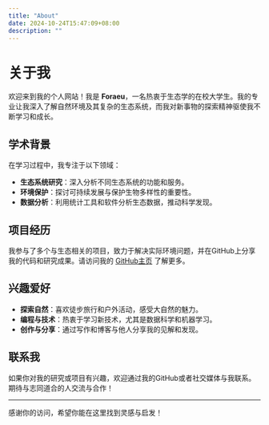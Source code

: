 ```yaml
---
title: "About"
date: 2024-10-24T15:47:09+08:00
description: ""
---
```

# 关于我

欢迎来到我的个人网站！我是 **Foraeu**，一名热衷于生态学的在校大学生。我的专业让我深入了解自然环境及其复杂的生态系统，而我对新事物的探索精神驱使我不断学习和成长。

## 学术背景
在学习过程中，我专注于以下领域：
- **生态系统研究**：深入分析不同生态系统的功能和服务。
- **环境保护**：探讨可持续发展与保护生物多样性的重要性。
- **数据分析**：利用统计工具和软件分析生态数据，推动科学发现。

## 项目经历
我参与了多个与生态相关的项目，致力于解决实际环境问题，并在GitHub上分享我的代码和研究成果。请访问我的 [GitHub主页](https://github.com/foraeu/) 了解更多。

## 兴趣爱好
- **探索自然**：喜欢徒步旅行和户外活动，感受大自然的魅力。
- **编程与技术**：热衷于学习新技术，尤其是数据科学和机器学习。
- **创作与分享**：通过写作和博客与他人分享我的见解和发现。

## 联系我
如果你对我的研究或项目有兴趣，欢迎通过我的GitHub或者社交媒体与我联系。期待与志同道合的人交流与合作！

---

感谢你的访问，希望你能在这里找到灵感与启发！